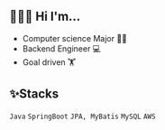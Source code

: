 ## 👨🏻‍💻 Hi I'm... 
- Computer science Major 👨‍🎓
- Backend Engineer 💻
- Goal driven 🏋️‍

<!--
**msKim92/msKim92** is a ✨ _special_ ✨ repository because its `README.md` (this file) appears on your GitHub profile.

Here are some ideas to get you started:

- 🔭 I’m currently working on ...
- 🌱 I’m currently learning ...
- 👯 I’m looking to collaborate on ...
- 🤔 I’m looking for help with ...
- 💬 Ask me about ...
- 📫 How to reach me: ...
- 😄 Pronouns: ...
- ⚡ Fun fact: ...
-->


##  ✨Stacks 
`Java` `SpringBoot` `JPA, MyBatis` `MySQL` `AWS`   





<!--
<div style="display: flex; align-items: flex-start;"><img src="https://techstack-generator.vercel.app/java-icon.svg" alt="icon" width="65" height="65" /><img src="https://techstack-generator.vercel.app/mysql-icon.svg" alt="icon" width="65" height="65" /><img src="https://techstack-generator.vercel.app/aws-icon.svg" alt="icon" width="65" height="65" /> </div>
<div>
<img src="https://img.shields.io/badge/spring-6DB33F?style=for-the-badge&logo=spring&logoColor=white"></a> 
<img src="https://img.shields.io/badge/JPA-6DB33F?style=for-the-badge&logo=Spring Boot&logoColor=white"></a>
<img src="https://img.shields.io/badge/springboot-6DB33F?style=for-the-badge&logo=springboot&logoColor=white"></a> 
<div>
<img src="https://img.shields.io/badge/Spring%20Security-6DB33F?style=for-the-badge&logo=springsecurity&logoColor=white"></a>
<img src="https://img.shields.io/badge/MySQL-4479A1?style=for-the-badge&logo=mysql&logoColor=white"></a>
<img src="https://img.shields.io/badge/MariaDB-003545?style=for-the-badge&logo=MariaDB&logoColor=white"></a>
<img src="https://img.shields.io/badge/Querydsl-232F3E?style=for-the-badge&logo=springboot&logoColor=white"></a>
<div>
<img src="https://img.shields.io/badge/JWT-000000?style=for-the-badge&logo=jsonwebtokens&logoColor=white"></a>
<img src="https://img.shields.io/badge/Auth2-EB5424?style=for-the-badge&logo=Auth0&logoColor=white">  
<img src="https://img.shields.io/badge/JUnit5-25A162?style=for-the-badge&logo=JUnit5&logoColor=white">  
<img src="https://img.shields.io/badge/GitHub Actions-2088FF?style=for-the-badge&logo=GitHub Actions&logoColor=white">
</div>

![Minsub's Greatest GitHub](https://github-readme-stats.vercel.app/api?username=msKim92&theme=great-gatsby&show_icons=true) -->
